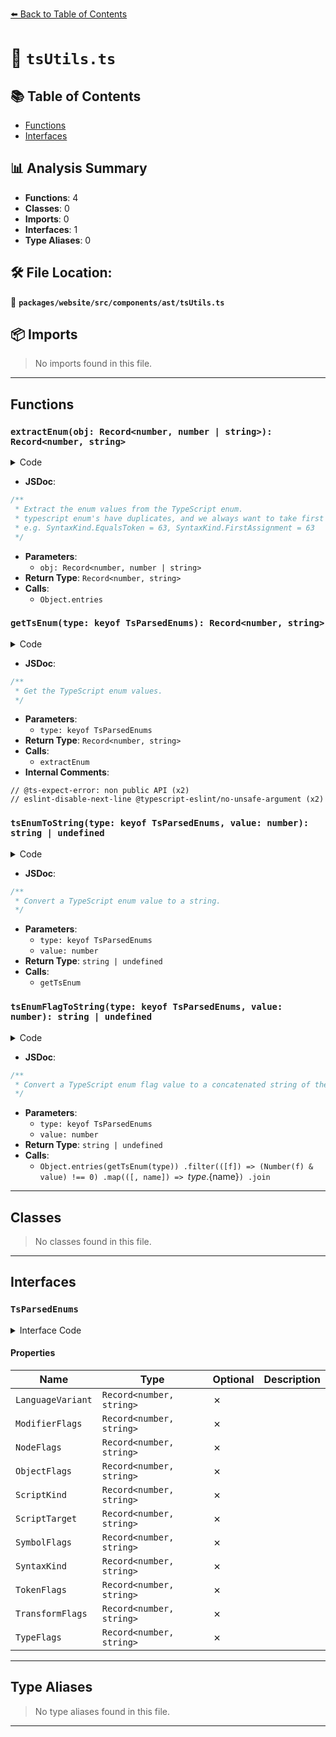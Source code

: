 [⬅️ Back to Table of Contents](../../../../../index.md)

# 📄 `tsUtils.ts`

## 📚 Table of Contents

- [Functions](#functions)
- [Interfaces](#interfaces)

## 📊 Analysis Summary

- **Functions**: 4
- **Classes**: 0
- **Imports**: 0
- **Interfaces**: 1
- **Type Aliases**: 0

## 🛠️ File Location:
📂 **`packages/website/src/components/ast/tsUtils.ts`**

## 📦 Imports

> No imports found in this file.


---

## Functions

### `extractEnum(obj: Record<number, number | string>): Record<number, string>`

<details><summary>Code</summary>

```ts
export function extractEnum(
  obj: Record<number, number | string>,
): Record<number, string> {
  const result: Record<number, string> = {};
  const keys = Object.entries(obj);
  for (const [name, value] of keys) {
    if (typeof value === 'number' && !(value in result)) {
      result[value] = name;
    }
  }
  return result;
}
```
</details>

- **JSDoc**:
```ts
/**
 * Extract the enum values from the TypeScript enum.
 * typescript enum's have duplicates, and we always want to take first one.
 * e.g. SyntaxKind.EqualsToken = 63, SyntaxKind.FirstAssignment = 63
 */
```

- **Parameters**:
  - `obj: Record<number, number | string>`
- **Return Type**: `Record<number, string>`
- **Calls**:
  - `Object.entries`
### `getTsEnum(type: keyof TsParsedEnums): Record<number, string>`

<details><summary>Code</summary>

```ts
function getTsEnum(type: keyof TsParsedEnums): Record<number, string> {
  tsEnumCache ??= {
    LanguageVariant: extractEnum(window.ts.LanguageVariant),
    ModifierFlags: extractEnum(window.ts.ModifierFlags),
    NodeFlags: extractEnum(window.ts.NodeFlags),
    ObjectFlags: extractEnum(window.ts.ObjectFlags),
    ScriptKind: extractEnum(window.ts.ScriptKind),
    ScriptTarget: extractEnum(window.ts.ScriptTarget),
    SymbolFlags: extractEnum(window.ts.SymbolFlags),
    SyntaxKind: extractEnum(window.ts.SyntaxKind),
    TokenFlags: extractEnum(window.ts.TokenFlags),
    TypeFlags: extractEnum(window.ts.TypeFlags),
    // @ts-expect-error: non public API
    // eslint-disable-next-line @typescript-eslint/no-unsafe-argument
    TransformFlags: extractEnum(window.ts.TransformFlags),
  };
  return tsEnumCache[type];
}
```
</details>

- **JSDoc**:
```ts
/**
 * Get the TypeScript enum values.
 */
```

- **Parameters**:
  - `type: keyof TsParsedEnums`
- **Return Type**: `Record<number, string>`
- **Calls**:
  - `extractEnum`
- **Internal Comments**:
```
// @ts-expect-error: non public API (x2)
// eslint-disable-next-line @typescript-eslint/no-unsafe-argument (x2)
```

### `tsEnumToString(type: keyof TsParsedEnums, value: number): string | undefined`

<details><summary>Code</summary>

```ts
export function tsEnumToString(
  type: keyof TsParsedEnums,
  value: number,
): string | undefined {
  return getTsEnum(type)[value];
}
```
</details>

- **JSDoc**:
```ts
/**
 * Convert a TypeScript enum value to a string.
 */
```

- **Parameters**:
  - `type: keyof TsParsedEnums`
  - `value: number`
- **Return Type**: `string | undefined`
- **Calls**:
  - `getTsEnum`
### `tsEnumFlagToString(type: keyof TsParsedEnums, value: number): string | undefined`

<details><summary>Code</summary>

```ts
export function tsEnumFlagToString(
  type: keyof TsParsedEnums,
  value: number,
): string | undefined {
  return Object.entries(getTsEnum(type))
    .filter(([f]) => (Number(f) & value) !== 0)
    .map(([, name]) => `${type}.${name}`)
    .join('\n');
}
```
</details>

- **JSDoc**:
```ts
/**
 * Convert a TypeScript enum flag value to a concatenated string of the flags.
 */
```

- **Parameters**:
  - `type: keyof TsParsedEnums`
  - `value: number`
- **Return Type**: `string | undefined`
- **Calls**:
  - `Object.entries(getTsEnum(type))
    .filter(([f]) => (Number(f) & value) !== 0)
    .map(([, name]) => `${type}.${name}`)
    .join`

---

## Classes

> No classes found in this file.


---

## Interfaces

### `TsParsedEnums`

<details><summary>Interface Code</summary>

```ts
interface TsParsedEnums {
  LanguageVariant: Record<number, string>;
  ModifierFlags: Record<number, string>;
  NodeFlags: Record<number, string>;
  ObjectFlags: Record<number, string>;
  ScriptKind: Record<number, string>;
  ScriptTarget: Record<number, string>;
  SymbolFlags: Record<number, string>;
  SyntaxKind: Record<number, string>;
  TokenFlags: Record<number, string>;
  TransformFlags: Record<number, string>;
  TypeFlags: Record<number, string>;
}
```
</details>

#### Properties

| Name | Type | Optional | Description |
|------|------|----------|-------------|
| `LanguageVariant` | `Record<number, string>` | ✗ |  |
| `ModifierFlags` | `Record<number, string>` | ✗ |  |
| `NodeFlags` | `Record<number, string>` | ✗ |  |
| `ObjectFlags` | `Record<number, string>` | ✗ |  |
| `ScriptKind` | `Record<number, string>` | ✗ |  |
| `ScriptTarget` | `Record<number, string>` | ✗ |  |
| `SymbolFlags` | `Record<number, string>` | ✗ |  |
| `SyntaxKind` | `Record<number, string>` | ✗ |  |
| `TokenFlags` | `Record<number, string>` | ✗ |  |
| `TransformFlags` | `Record<number, string>` | ✗ |  |
| `TypeFlags` | `Record<number, string>` | ✗ |  |


---

## Type Aliases

> No type aliases found in this file.


---